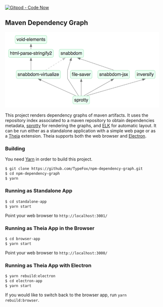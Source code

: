[![Gitpod - Code Now](https://img.shields.io/badge/Gitpod-code%20now-blue.svg?longCache=true)](https://gitpod.io#https://github.com/mulesoft-labs/npm-dependency-graph)

## Maven Dependency Graph

![Dependency graph of sprotty](https://raw.githubusercontent.com/TypeFox/npm-dependency-graph/master/screenshot.png)

This project renders dependency graphs of maven artifacts. It uses the repository index associated to a maven repository to obtain dependencies metadata, [sprotty](https://github.com/theia-ide/sprotty) for rendering the graphs, and [ELK](https://www.eclipse.org/elk/) for automatic layout. It can be run either as a standalone application with a simple web page or as a [Theia](https://www.theia-ide.org) extension. Theia supports both the web browser and [Electron](https://electronjs.org).

### Building

You need [Yarn](https://yarnpkg.com/) in order to build this project.

```
$ git clone https://github.com/TypeFox/npm-dependency-graph.git
$ cd npm-dependency-graph
$ yarn
```

### Running as Standalone App

```
$ cd standalone-app
$ yarn start
```

Point your web browser to `http://localhost:3001/`

### Running as Theia App in the Browser

```
$ cd browser-app
$ yarn start
```

Point your web browser to `http://localhost:3000/`

### Running as Theia App with Electron

```
$ yarn rebuild:electron
$ cd electron-app
$ yarn start
```

If you would like to switch back to the browser app, run `yarn rebuild:browser`.
